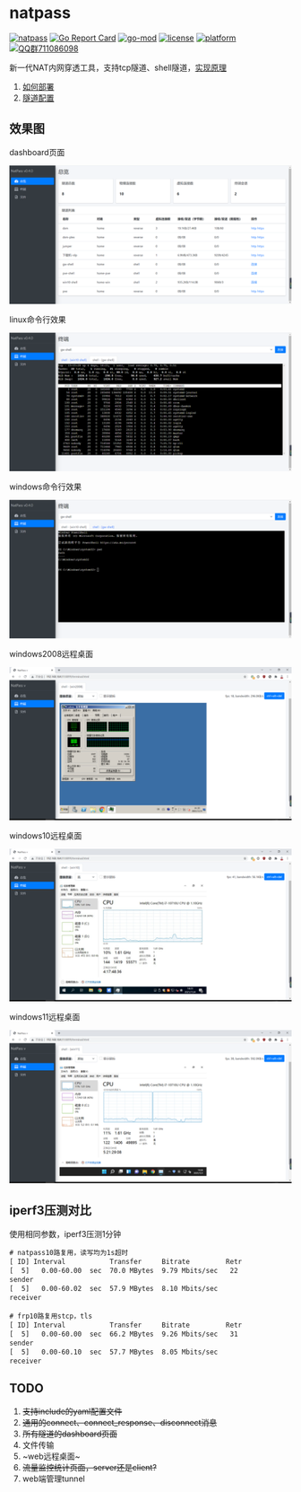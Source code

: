 # natpass

[![natpass](https://github.com/lwch/natpass/actions/workflows/build.yml/badge.svg)](https://github.com/lwch/natpass/actions/workflows/build.yml)
[![Go Report Card](https://goreportcard.com/badge/github.com/lwch/natpass)](https://goreportcard.com/report/github.com/lwch/natpass)
[![go-mod](https://img.shields.io/github/go-mod/go-version/lwch/natpass)](https://github.com/lwch/natpass)
[![license](https://img.shields.io/github/license/lwch/natpass)](https://opensource.org/licenses/MIT)
[![platform](https://img.shields.io/badge/platform-linux%20%7C%20windows%20%7C%20macos-lightgrey.svg)](https://github.com/lwch/natpass)
[![QQ群711086098](https://img.shields.io/badge/QQ%E7%BE%A4-711086098-success)](https://jq.qq.com/?_wv=1027&k=6Fz2vkVE)

新一代NAT内网穿透工具，支持tcp隧道、shell隧道，[实现原理](docs/desc.md)

1. [如何部署](docs/startup.md)
2. [隧道配置](docs/tunnel.md)

## 效果图

dashboard页面

![dashboard](docs/imgs/dashboard.png)

linux命令行效果

![linux-shell](docs/imgs/shell_linux.png)

windows命令行效果

![windows-shell](docs/imgs/shell_win.png)

windows2008远程桌面

![win2008-vnc](docs/imgs/vnc_win2008.png)

windows10远程桌面

![win10-vnc](docs/imgs/vnc_win10.png)

windows11远程桌面

![win11-vnc](docs/imgs/vnc_win11.png)

## iperf3压测对比

使用相同参数，iperf3压测1分钟

    # natpass10路复用，读写均为1s超时
    [ ID] Interval           Transfer     Bitrate         Retr
    [  5]   0.00-60.00  sec  70.0 MBytes  9.79 Mbits/sec   22             sender
    [  5]   0.00-60.02  sec  57.9 MBytes  8.10 Mbits/sec                  receiver

    # frp10路复用stcp，tls
    [ ID] Interval           Transfer     Bitrate         Retr
    [  5]   0.00-60.00  sec  66.2 MBytes  9.26 Mbits/sec   31             sender
    [  5]   0.00-60.10  sec  57.7 MBytes  8.05 Mbits/sec                  receiver

## TODO

1. ~~支持include的yaml配置文件~~
2. ~~通用的connect、connect_response、disconnect消息~~
3. ~~所有隧道的dashboard页面~~
4. 文件传输
5. ~web远程桌面~
6. ~~流量监控统计页面，server还是client?~~
7. web端管理tunnel